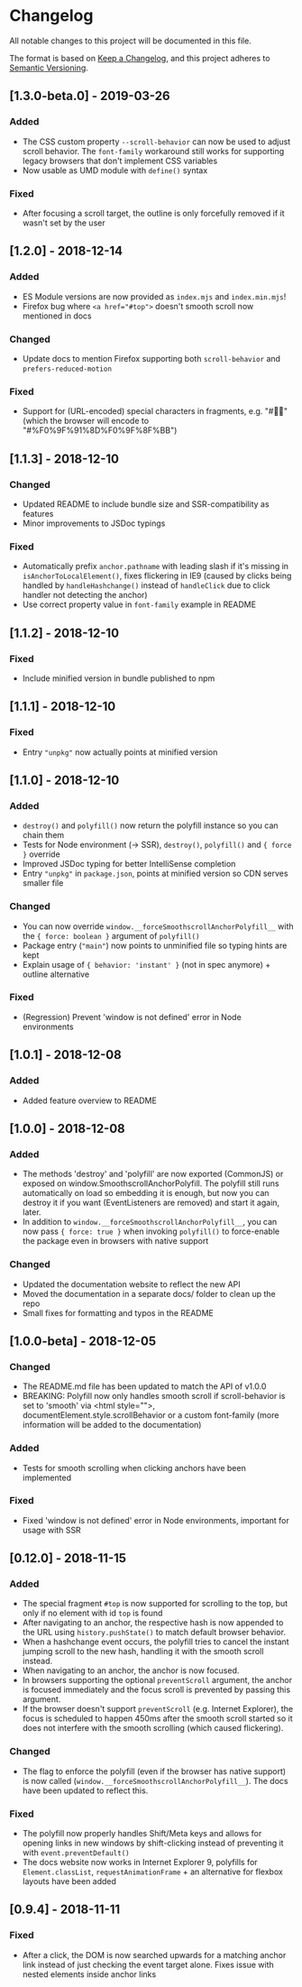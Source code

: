 # Changelog

All notable changes to this project will be documented in this file.

The format is based on [Keep a Changelog](https://keepachangelog.com/en/1.0.0/),
and this project adheres to [Semantic Versioning](https://semver.org/spec/v2.0.0.html).

## [1.3.0-beta.0] - 2019-03-26

### Added

- The CSS custom property `--scroll-behavior` can now be used to adjust scroll behavior. The `font-family` workaround still works for supporting legacy browsers that don't implement CSS variables
- Now usable as UMD module with `define()` syntax

### Fixed

- After focusing a scroll target, the outline is only forcefully removed if it wasn't set by the user

## [1.2.0] - 2018-12-14

### Added

- ES Module versions are now provided as `index.mjs` and `index.min.mjs`!
- Firefox bug where `<a href="#top">` doesn't smooth scroll now mentioned in docs

### Changed

- Update docs to mention Firefox supporting both `scroll-behavior` and `prefers-reduced-motion`

### Fixed

- Support for (URL-encoded) special characters in fragments, e.g. "#👍🏻" (which the browser will encode to "#%F0%9F%91%8D%F0%9F%8F%BB")

## [1.1.3] - 2018-12-10

### Changed

- Updated README to include bundle size and SSR-compatibility as features
- Minor improvements to JSDoc typings

### Fixed

- Automatically prefix `anchor.pathname` with leading slash if it's missing in `isAnchorToLocalElement()`, fixes flickering in IE9 (caused by clicks being handled by `handleHashchange()` instead of `handleClick` due to click handler not detecting the anchor)
- Use correct property value in `font-family` example in README

## [1.1.2] - 2018-12-10

### Fixed

- Include minified version in bundle published to npm

## [1.1.1] - 2018-12-10

### Fixed

- Entry `"unpkg"` now actually points at minified version

## [1.1.0] - 2018-12-10

### Added

- `destroy()` and `polyfill()` now return the polyfill instance so you can chain them
- Tests for Node environment (→ SSR), `destroy()`, `polyfill()` and `{ force }` override
- Improved JSDoc typing for better IntelliSense completion
- Entry `"unpkg"` in `package.json`, points at minified version so CDN serves smaller file

### Changed

- You can now override `window.__forceSmoothscrollAnchorPolyfill__` with the `{ force: boolean }` argument of `polyfill()`
- Package entry (`"main"`) now points to unminified file so typing hints are kept
- Explain usage of `{ behavior: 'instant' }` (not in spec anymore) + outline alternative

### Fixed

- (Regression) Prevent 'window is not defined' error in Node environments

## [1.0.1] - 2018-12-08

### Added

- Added feature overview to README

## [1.0.0] - 2018-12-08

### Added

- The methods 'destroy' and 'polyfill' are now exported (CommonJS) or exposed on window.SmoothscrollAnchorPolyfill. The polyfill still runs automatically on load so embedding it is enough, but now you can destroy it if you want (EventListeners are removed) and start it again, later.
- In addition to `window.__forceSmoothscrollAnchorPolyfill__`, you can now pass `{ force: true }` when invoking `polyfill()` to force-enable the package even in browsers with native support

### Changed

- Updated the documentation website to reflect the new API
- Moved the documentation in a separate docs/ folder to clean up the repo
- Small fixes for formatting and typos in the README

## [1.0.0-beta] - 2018-12-05

### Changed

- The README.md file has been updated to match the API of v1.0.0
- BREAKING: Polyfill now only handles smooth scroll if scroll-behavior is set to 'smooth' via &lt;html style="">, documentElement.style.scrollBehavior or a custom font-family (more information will be added to the documentation)

### Added

- Tests for smooth scrolling when clicking anchors have been implemented

### Fixed

- Fixed 'window is not defined' error in Node environments, important for usage with SSR

## [0.12.0] - 2018-11-15

### Added

- The special fragment `#top` is now supported for scrolling to the top, but only if no element with id `top` is found
- After navigating to an anchor, the respective hash is now appended to the URL using `history.pushState()` to match default browser behavior.
- When a hashchange event occurs, the polyfill tries to cancel the instant jumping scroll to the new hash, handling it with the smooth scroll instead.
- When navigating to an anchor, the anchor is now focused.
- In browsers supporting the optional `preventScroll` argument, the anchor is focused immediately and the focus scroll is prevented by passing this argument.
- If the browser doesn't support `preventScroll` (e.g. Internet Explorer), the focus is scheduled to happen 450ms after the smooth scroll started so it does not interfere with the smooth scrolling (which caused flickering).

### Changed

- The flag to enforce the polyfill (even if the browser has native support) is now called (`window.__forceSmoothscrollAnchorPolyfill__`). The docs have been updated to reflect this.

### Fixed

- The polyfill now properly handles Shift/Meta keys and allows for opening links in new windows by shift-clicking instead of preventing it with `event.preventDefault()`
- The docs website now works in Internet Explorer 9, polyfills for `Element.classList`, `requestAnimationFrame` + an alternative for flexbox layouts have been added

## [0.9.4] - 2018-11-11

### Fixed

- After a click, the DOM is now searched upwards for a matching anchor link instead of just checking the event target alone. Fixes issue with nested elements inside anchor links
